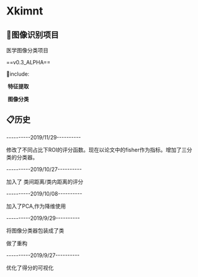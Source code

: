 # Xkimnt

##  :blue_book:图像识别项目

医学图像分类项目

==v0.3_ALPHA== 

:unicorn:include:

​			**特征提取**

​			**图像分类**



## :clipboard:历史

----------2019/11/29----------

修改了不同占比下ROI的评分函数。现在以论文中的fisher作为指标。增加了三分类的分类器。

----------2019/10/27----------

加入了 类间距离/类内距离的评分

----------2019/10/08----------

加入了PCA,作为降维使用

----------2019/9/29----------

将图像分类器包装成了类

做了重构

----------2019/9/27----------

优化了得分的可视化

